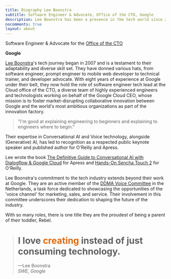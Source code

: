 ```yaml
---
title: Biography Lee Boonstra
subtitle: Software Engineer & Advocate, Office of the CTO, Google
description: Lee Boonstra has been a presence in the tech world since 2007, wearing many hats, from software engineer to prompt engineer, web developer to technical trainer, and developer advocate. With eight years of experience at Google, they now hold the role of SWE Tech Lead at the Cloud office of the CTO. Leading innovation projects, Lee aims to disrupt markets and foster collaboration globally. Their expertise in Conversational and Voice technology, alongside (Generative) AI, has led to recognition as a respected public keynote speaker and published author for O’Reilly and Apress. Lee eases tech headaches and celebrates those light bulb moments.
nocomments: true
layout: about
---
```


Software Engineer & Advocate for the <a href="https://blog.google/products/google-cloud/octo-google-clouds-two-way-innovation-street/">Office of the CTO</a>

<b>Google</b>

[Lee Boonstra](https://plus.google.com/117712452932146916020)'s tech journey began in 2007 and is a testament to their adaptability and diverse skill set. They have donned various hats, from software engineer, prompt engineer to mobile web developer to technical trainer, and developer advocate. With eight years of experience at Google under their belt, they now hold the role of software engineer tech lead at the Cloud office of the CTO, a diverse team of highly experienced engineers and technologists working on behalf of the Google Cloud CEO, whose mission is to foster market-disrupting collaborative innovation between Google and the world's most ambitious organizations as part of the innovation factory.

<blockquote class="blockquote">
"I'm good at explaining engineering to beginners and explaining to engineers where to begin."
</blockquote>

Their expertise in Conversational AI and Voice technology, alongside (Generative) AI, has led to recognition as a respected public keynote speaker and published author for O'Reilly and Apress. 

Lee wrote the book [The Definitive Guide to Conversational AI with Dialogflow & Google Cloud](https://www.amazon.com/Definitive-Guide-Conversational-Dialogflow-Google/dp/1484270134/ref=asc_df_1484270134/) for Apress and [Hands-On Sencha Touch 2](https://www.amazon.com/Hands-Sencha-Touch-Real-World-Approach/dp/144936652X/ref=sr_1_1) for O'Reilly.

Lee Boonstra's commitment to the tech industry extends beyond their work at Google. They are an active member of the [DDMA Voice Committee](https://ddma.nl/commissies/voice/) in the Netherlands, a task force dedicated to showcasing the opportunities of the 'voice channel' for marketing, sales, and service. Their involvement in this committee underscores their dedication to shaping the future of the industry.

With so many roles, there is one title they are the proudest of being a parent of their toddler, Rebel.

<div class="blockquote-wrapper">
  <blockquote class="blockquote">
    <h1>
     I love <span style="color:#e36803">creating</span> instead of just consuming technology.
     </h1>
    <figcaption>&mdash;Lee Boonstra<br><em>SWE, Google</em></h4></figcaption>
  </blockquote>
</div>
<link rel="preconnect" href="https://fonts.gstatic.com" crossorigin>
<link href="https://fonts.googleapis.com/css2?family=Abril+Fatface&display=swap" rel="stylesheet">


